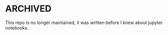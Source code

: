 # ARCHIVED

This repo is no longer maintained, it was written before I knew about jupyter notebooks.
